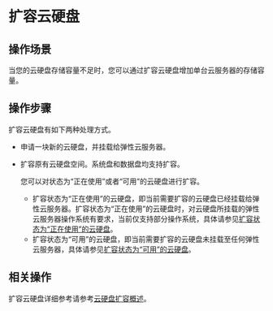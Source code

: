 # 扩容云硬盘<a name="ZH-CN_TOPIC_0093492522"></a>

## 操作场景<a name="section127252030132218"></a>

当您的云硬盘存储容量不足时，您可以通过扩容云硬盘增加单台云服务器的存储容量。

## 操作步骤<a name="section718121118257"></a>

扩容云硬盘有如下两种处理方式。

-   申请一块新的云硬盘，并挂载给弹性云服务器。
-   扩容原有云硬盘空间。系统盘和数据盘均支持扩容。

    您可以对状态为“正在使用”或者“可用”的云硬盘进行扩容。

    -   扩容状态为“正在使用”的云硬盘，即当前需要扩容的云硬盘已经挂载给弹性云服务器。扩容状态为“正在使用”的云硬盘时，对云硬盘所挂载的弹性云服务器操作系统有要求，当前仅支持部分操作系统，具体请参见[扩容状态为“正在使用”的云硬盘](https://support.huaweicloud.com/usermanual-evs/evs_01_0007.html)。
    -   扩容状态为“可用”的云硬盘，即当前需要扩容的云硬盘未挂载至任何弹性云服务器，具体请参见[扩容状态为“可用”的云硬盘](https://support.huaweicloud.com/usermanual-evs/evs_01_0008.html)。


## 相关操作<a name="section10341143010267"></a>

扩容云硬盘详细参考请参考[云硬盘扩容概述](https://support.huaweicloud.com/usermanual-evs/evs_01_0006.html)。

